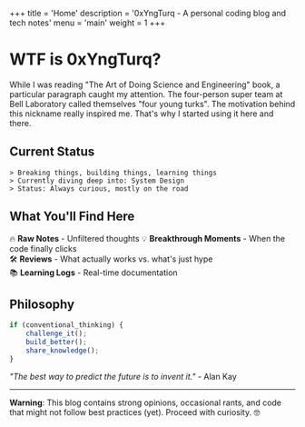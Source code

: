 +++
title = 'Home'
description = '0xYngTurq - A personal coding blog and tech notes'
menu = 'main'
weight = 1
+++

# WTF is 0xYngTurq?

While I was reading "The Art of Doing Science and Engineering" book, a particular paragraph caught my attention.
The four-person super team at Bell Laboratory called themselves "four young turks". The motivation behind this nickname really inspired me. That's why I started using it here and there.

## Current Status
```
> Breaking things, building things, learning things
> Currently diving deep into: System Design
> Status: Always curious, mostly on the road
```

## What You'll Find Here

🔥 **Raw Notes** - Unfiltered thoughts 
💡 **Breakthrough Moments** - When the code finally clicks  
🛠️ **Reviews** - What actually works vs. what's just hype  
📚 **Learning Logs** - Real-time documentation

## Philosophy

```javascript
if (conventional_thinking) {
    challenge_it();
    build_better();
    share_knowledge();
}
```

*"The best way to predict the future is to invent it."* - Alan Kay

---

**Warning**: This blog contains strong opinions, occasional rants, and code that might not follow best practices (yet). Proceed with curiosity. 🤓